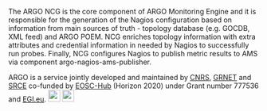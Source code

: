 The ARGO NCG is the core component of ARGO Monitoring Engine and it is responsible for the generation of the Nagios configuration based on information from main sources of truth - topology database (e.g. GOCDB, XML feed) and ARGO POEM. NCG enriches topology information with extra attributes and credential information in needed by Nagios to successfully run probes. Finally, NCG configures Nagios to publish metric results to AMS via component argo-nagios-ams-publisher.

ARGO is a service jointly developed and maintained by [CNRS](http://www.cnrs.fr/en), [GRNET](https://grnet.gr/en/) and [SRCE](https://www.srce.unizg.hr/en/) co-funded by [EOSC-Hub](http://eosc-hub.eu/) (Horizon 2020) under Grant number 777536 and [EGI.eu](http://egi.eu/). <img src="https://wiki.eosc-hub.eu/download/attachments/1867786/eu%20logo.jpeg?version=1&modificationDate=1459256840098&api=v2" height="24"> <img src="https://wiki.eosc-hub.eu/download/attachments/18973612/eosc-hub-web.png?version=1&modificationDate=1516099993132&api=v2" height="24">
